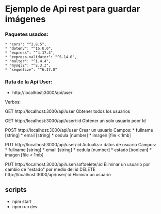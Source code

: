 # Ejemplo de Api rest para guardar imágenes

### Paquetes usados:
    * "cors": "^2.8.5",
    * "dotenv": "^16.0.0",
    * "express": "^4.17.3",
    * "express-validator": "^6.14.0",
    * "multer": "^1.4.4",
    * "mysql2": "^2.3.3",
    * "sequelize": "^6.17.0"

### Ruta de la Api User:

* http://localhost:3000/api/user

Verbos:

GET  http://localhost:3000/api/user  Obtener todos los usuarios

GET  http://localhost:3000/api/user/:id   Obtener un solo usuario poor Id

POST http://localhost:3000/api/user  Crear un usuario
    Campos:
        * fullname [string]
        * email [string]
        * cedula [number]
        * imagen [file < 1mb]
        
PUT http://localhost:3000/api/user/:id  Actualizar datos de usuario
    Campos:
        * fullname [string]
        * email [string]
        * cedula [number]
        * estado [boolean]
        * imagen [file < 1mb]
        
PUT http://localhost:3000/api/user/softdelete/:id Eliminar un usuario por cambio de "estado" por medio del id
DELETE http://localhost:3000/api/user/:id  Eliminar un usuario

## scripts
* npm start
* npm run dev
